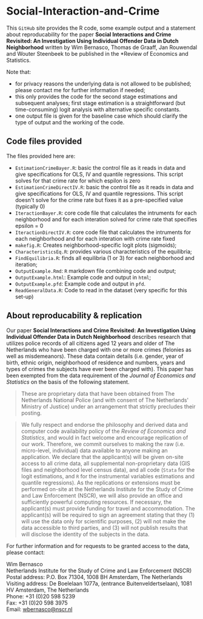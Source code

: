 # Social-Interaction-and-Crime

This `GitHub` site provides the R code, some example output and a statement about reproducability for the paper **Social Interactions and Crime Revisited: An Investigation Using Individual Offender Data in Dutch Neighborhood** written by Wim Bernasco, Thomas de Graaff, Jan Rouwendal and Wouter Steenbeek to be published in the *Review of Economics and Statistics.

Note that:
- for privacy reasons the underlying data is not allowed to be published; please contact me for further information if needed;
- this only provides the code for the second stage estimations and subsequent analyses; first stage estimation is a straightforward (but time-consuming) logit analysis with alternative specific constants.
- one output file is given for the baseline case which should clarify the type of output and the working of the code.

## Code files provided

The files provided here are:
- `EstimationCrimeBayer.R`: basic the control file as it reads in data and give specifications for OLS, IV and quantile regressions. This script solves for that crime rate for which espilon is zero
- `EstimationCrimeDirectIV.R`: basic the control file as it reads in data and give specifications for OLS, IV and quantile regressions. This script doesn't solve for the crime rate but fixes it as a pre-specified value (typically 0)
- `IteractionBayer.R`: core code file that calculates the intruments for each neighborhood and for each interation solved for crime rate that specifies epsilon = 0
- `IteractionDirectIV.R`: core code file that calculates the intruments for each neighborhood and for each interation with crime rate fixed
- `makefig.R`: Creates neighborhood-specific logit plots (sigmoids);
- `CharacteristicsEq.R`: provides various characteristics of the equilibria;
- `FindEquilibria.R`: finds all equilibria (1 or 3) for each neighborhood and iteration;
- `OutputExample.Rmd`: `R` markdown file combining code and output;
- `OutputExample.html`: Example code and output in `html`;
- `OutputExample.pfd`: Example code and output in `pfd`.
- `ReadGeneralData.R`: Code to read in the dataset (very specific for this set-up)

## About reproducability & replication

Our paper **Social Interactions and Crime Revisited: An Investigation Using Individual Offender Data in Dutch Neighborhood** describes research that utilizes police records of all citizens aged 12 years and older of The Netherlands who have been charged with one or more crimes (felonies as well as misdemeanors). These data contain details (i.e. gender, year of birth, ethnic origin, neighborhood of residence and numbers, years and types of crimes the subjects have ever been charged with). This paper has been exempted from the data requirement of the *Journal of Economics and Statistics* on the basis of the following statement.

>These are proprietary data that have been obtained from The Netherlands National Police (and with consent of The Netherlands' Ministry of Justice) under an arrangement that strictly precludes their posting. 

>We fully respect and endorse the philosophy and derived data and computer code availability policy of the *Review of Economics and Statistics*, and would in fact welcome and encourage replication of our work. Therefore, we commit ourselves to making the raw (i.e. micro-level, individual) data available to anyone making an application. We declare that the applicant(s) will be given on-site access to all crime data, all supplemental non-proprietary data (GIS files and neighborhood level census data), and all code (`Stata` for the logit estimations, and `R` for the instrumental variables estimations and quantile regressions). As the replications or extensions must be performed on-site at the Netherlands Institute for the Study of Crime and Law Enforcement (NSCR), we will also provide an office and sufficiently powerful computing resources. If necessary, the applicant(s) must provide funding for travel and accommodation. The applicant(s) will be required to sign an agreement stating that they (1) will use the data only for scientific purposes, (2) will not make the data accessible to third parties, and (3) will not publish results that will disclose the identity of the subjects in the data. 

For further information and for requests to be granted access to the data, please contact:

Wim Bernasco  
Netherlands Institute for the Study of Crime and Law Enforcement (NSCR)  
Postal address: P.O. Box 71304, 1008 BH Amsterdam, The Netherlands  
Visiting address: De Boelelaan 1077a, (entrance Buitenveldertselaan), 1081 HV Amsterdam, The Netherlands  
Phone: +31 (0)20 598 5239  
Fax: +31 (0)20 598 3975  
Email: [wbernasco@nscr.nl](mailto:wbernasco@nscr.nl)
